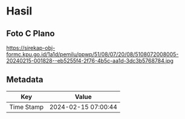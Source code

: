 # Hasil

## Foto C Plano

https://sirekap-obj-formc.kpu.go.id/1a1d/pemilu/ppwp/51/08/07/20/08/5108072008005-20240215-001828--eb5255f4-2f76-4b5c-aa1d-3dc3b5768784.jpg


## Metadata

| Key        | Value               |
| ---------- | ------------------- |
| Time Stamp | 2024-02-15 07:00:44 |



